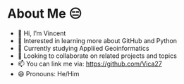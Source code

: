 # About Me 😑

- 👋 Hi, I’m Vincent
- 👀 Interested in learning more about GitHub and Python
- 🌱 Currently studying Appliied Geoinformatics 
- 💞️ Looking to collaborate on related projects and topics
- 📫 You can link me via: https://github.com/Vica27
- 😄 Pronouns: He/Him
<!--- - ⚡ Fun fact: --->

<!---
Vica27/Vica27 is a ✨ special ✨ repository because its `README.md` (this file) appears on your GitHub profile.
You can click the Preview link to take a look at your changes.
--->
